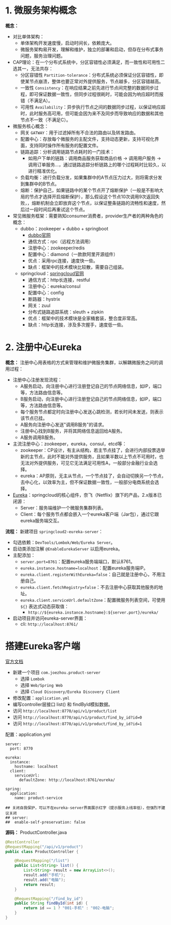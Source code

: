 # 1. 微服务架构概念

**概念：** 
- 对比单体架构：
    - 单体架构开发速度慢，启动时间长，依赖庞大。
    - 微服务架构易开发，理解和维护，独立的部署和启动，但存在分布式事务问题，服务治理问题。
- CAP理论：在一个分布式系统中，分区容错性必须满足，而一致性和可用性二选其一，无法共存：
    - 分区容错性 `Partition-tolerance`：分布式系统必须保证分区容错性，即使某节点崩溃，整体也要正常对外提供服务，节点越多，分区容错越高。
    - 一致性 `Consistency`：在响应结果之前先进行节点间完整的数据同步过程，即可保证数据一致性，但同步过程很耗时，可能会因为响应超时而报错（不满足A）。
    - 可用性 `Availability`：异步执行节点之间的数据同步过程，以保证响应超时，此时服务高可用，但可能会因为来不及同步而导致响应的数据和其他节点不一致（不满足C）。
- 微服务核心概念：
    - 网关 `GATWAY`：用于过滤掉所有不合法的路由以及转发路由。
    - 配置中心：存放每个微服务的主配文件，支持动态更新，支持可视化界面，支持同时操作所有服务的配置文件。
    - 链路追踪：分析调用链路节点耗时的一门技术：
        - 如用户下单的链路：调用商品服务获取商品价格 -> 调用用户服务 -> 调用订单服务...，通过链路追踪分析链路上的哪个过程耗时比较久，以进行精准优化。
    - 负载均衡：进行负载分发，如果集群中的A节点压力过大，则将需求分发到集群中的B节点。
    - 熔断：保护自己，如果链路中的某个节点开了熔断保护（一般是不影响大局的节点才选择开启熔断保护），那么假设这个节点10次调用9次返回失败，，熔断机制会立即放弃这个节点，以保证整条链路的流畅性和速度，然后过一段时间后再重试这个节点。
- 常见微服务框架：需要熟知consumer消费者，provider生产者的两种角色的概念：
    - dubbo：zookeeper + dubbo + springboot
        - [dubbo官网](https://dubbo.apache.org/zh/)
        - 通信方式：rpc（远程方法调用）
        - 注册中心：zookeeper/redis
        - 配置中心：diamond（一款款阿里开源组件）
        - 优点：采用rpc连接，速度快一些。
        - 缺点：框架中的技术模块比较散，需要自己组装。
    - springcloud：[springcloud官网](https://spring.io/projects/spring-cloud)
        - 通信方式：http长连接，restful
        - 注册中心：eureka/consul
        - 配置中心：config
        - 断路器：hystrix
        - 网关：zuul
        - 分布式链路追踪系统：sleuth + zipkin
        - 优点：框架中的技术模块是全家桶套装，整合度非常高。
        - 缺点：http长连接，涉及多次握手，速度低一些。

# 2. 注册中心Eureka

**概念：** 注册中心用表格的方式来管理和维护微服务集群，以解耦微服务之间的调用过程：
- 注册中心注册发现流程：
    - A服务启动，向注册中心进行注册登记自己的节点网络信息，如IP，端口等，方法路由信息等。
    - B服务启动，向注册中心进行注册登记自己的节点网络信息，如IP，端口等，方法路由信息等。
    - 每个服务节点都定时向注册中心发送心跳检测，若长时间未发送，则表示该节点已挂。
    - A服务向注册中心发送"调用B服务"的请求。
    - 注册中心找到B服务，并将其网络信息返回给A服务。
    - A服务调用B服务。
- 主流注册中心：zookeeper，eureka，consul，etcd等：
    - zookeeper：CP设计，有主从结构，若主节点挂了，会进行内部投票选举新的主节点，此时不能对外提供服务，且如果半数以上节点不可用时，也无法对外提供服务，可见它无法满足可用性A，一般部分金融行业会选择。
    - eureka：AP原则，无主从节点，一个节点挂了，会自动切换另一个节点，去中心化，以效率为主，但不保证数据一致性，一般部分电商系统会选择。
- [Eureka](https://cloud.spring.io/spring-cloud-netflix/reference/html/)：springcloud的核心组件，奈飞（Netflix）旗下的产品，2.x版本已闭源：
    - Server：服务端维护一个微服务集群列表。
    - Client：每个服务节点都会嵌入一个eureka客户端（Jar包），通过它跟eureka服务端交互。

**流程：** 新建项目 `springcloud2-eureka-server`：
- 勾选依赖：`DevTools/Lombok/Web/Eureka Server`。
- 启动类添加注解 `@EnableEurekaServer` 以启用eureka。
- 主配添加：
    - `server.port=8761`：配置eureka服务端端口，默认8761。
    - `eureka.instance.hostname=localhost`：配置eureka服务端IP。
    - `eureka.client.registerWithEureka=false`：自己就是注册中心，不用注册自己。
    - `eureka.client.fetchRegistry=false`：不去注册中心获取其他服务的地址。
    - `eureka.client.serviceUrl.defaultZone`：配置微服务列表空间，可使用 `${}` 表达式动态获取值：
        - `http://${eureka.instance.hostname}:${server.port}/eureka/`
- 启动项目并访问eureka-server界面：
    - cli: `http://localhost:8761/`

# 搭建Eureka客户端

[官方文档](http://cloud.spring.io/spring-cloud-netflix/single/spring-cloud-netflix.html#netflix-eureka-client-starter)

- 新建一个项目 `com.joezhou.product-server`
    - 选择 `Lombok`
    - 选择 `Web/Spring Web`
    - 选择 `Cloud Discovery/Eureka Discovery Client`
- 修改配置：`application.yml`
- 编写controller层接口 list() 和 findById模拟数据。
- 访问 `http://localhost:8770/api/v1/product/list`
- 访问 `http://localhost:8770/api/v1/product/find_by_id?id=0`
- 访问 `http://localhost:8770/api/v1/product/find_by_id?id=1`

配置：application.yml 
```
server:
  port: 8770

eureka:
  instance:
    hostname: localhost
  client:
    serviceUrl:
      defaultZone: http://localhost:8761/eureka/

spring:
  application:
    name: product-service

## 关闭自我保护，可以不在eureka-server界面展示红字（提示服务上线率低），但强烈不建议关闭 
## server:
##  enable-self-preservation: false
```

**源码：** ProductController.java
```java
@RestController
@RequestMapping("/api/v1/product")
public class ProductController {

    @RequestMapping("/list")
    public List<String> list() {
        List<String> result = new ArrayList<>();
        result.add("手机");
        result.add("电脑");
        return result;
    }

    @RequestMapping("/find_by_id")
    public String findById(int id) {
        return id == 1 ? "001-手机" : "002-电脑";
    }
}
```







